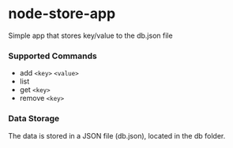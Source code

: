 # node-store-app
Simple app that stores key/value to the db.json file

### Supported Commands ###

- add `<key>` `<value>`
- list
- get `<key>`
- remove `<key>`

### Data Storage ###
The data is stored in a JSON file (db.json), located in the db folder.
